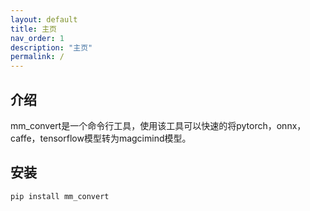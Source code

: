 ```yaml
---
layout: default
title: 主页
nav_order: 1
description: "主页"
permalink: /
---
```


## 介绍
mm_convert是一个命令行工具，使用该工具可以快速的将pytorch，onnx，caffe，tensorflow模型转为magcimind模型。

## 安装
```bash
pip install mm_convert
```


